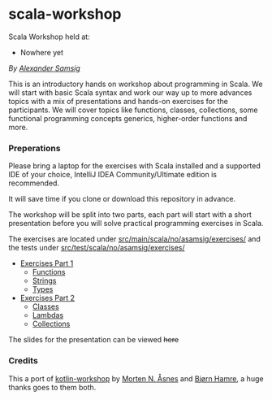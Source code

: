 # scala-workshop

Scala Workshop held at:
   * Nowhere yet

*By [Alexander Samsig](https://github.com/asamsig)*

This is an introductory hands on workshop about programming in Scala. 
We will start with basic Scala syntax and work our way up to more advances topics with a mix
of presentations and hands-on exercises for the participants. 
We will cover topics like functions, classes, collections, some functional programming concepts
generics, higher-order functions and more.

### Preperations
Please bring a laptop for the exercises with Scala installed and a supported IDE of your choice, IntelliJ IDEA Community/Ultimate edition is recommended.

It will save time if you clone or download this repository in advance.


The workshop will be split into two parts, each part will start with a short presentation
before you will solve practical programming exercises in Scala.

The exercises are located under [src/main/scala/no/asamsig/exercises/](src/main/scala/no/asamsig/exercises/)
and the tests under [src/test/scala/no/asamsig/exercises/](src/test/scala/no/asamsig/exercises/)

* [Exercises Part 1](src/main/scala/no/asamsig/exercises/part1/)
    * [Functions](src/main/scala/no/asamsig/exercises/part1/Exercise_1_Functions.scala)
    * [Strings](src/main/scala/no/asamsig/exercises/part1/Exercise_2_Strings.scala)
    * [Types](src/main/scala/no/asamsig/exercises/part1/Exercise_3_Types.scala)
* [Exercises Part 2](src/main/scala/no/asamsig/exercises/part2/)
    * [Classes](src/main/scala/no/asamsig/exercises/part2/Exercise_1_Classes.scala)
    * [Lambdas](src/main/scala/no/asamsig/exercises/part2/Exercise_2_Lambdas.scala)
    * [Collections](src/main/scala/no/asamsig/exercises/part2/Exercise_3_Collections.scala)

The slides for the presentation can be viewed ~~here~~

### Credits

This a port of [kotlin-workshop](https://github.com/mortenaa/kotlin-workshop) by [Morten N. Åsnes](https://github.com/mortenaa) and [Bjørn Hamre](https://github.com/javaguruen), a huge thanks goes to them both.